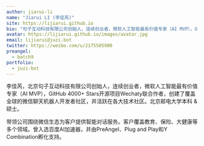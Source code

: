 ```yaml
---
author: jiarui-li
name: "Jiarui LI (李佳芮)"
site: https://lijiarui.github.io
bio: "句子互动科技有限公司创始人，连续创业者，微软人工智能最有价值专家（AI MVP），GitHub 4000+ Stars开源项目Wechaty联合作者"
avatar: https://lijiarui.github.io/images/avatar.jpg
email: lijiarui@juzi.bot
twitter: https://weibo.com/u/2175505900
preangel:
  - batch9
portfolio:
  - juzi-bot
---
```


李佳芮，北京句子互动科技有限公司创始人，连续创业者，微软人工智能最有价值专家（AI MVP），GitHub 4000+ Stars开源项目Wechaty联合作者，创建了覆盖全球的微信聊天机器人开发者社区，并活跃在各大技术社区。北京邮电大学本科 & 硕士。

带领公司围绕微信生态为客户提供智能对话服务。客户覆盖教育、保险、大健康等多个领域。曾入选百度AI加速器，并由PreAngel、Plug and Play和Y Combination孵化支持。
